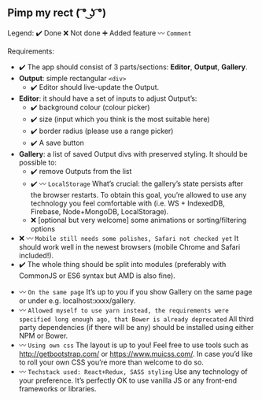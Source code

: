 ## Pimp my rect ( ͡° ͜ʖ ͡°)

Legend:
:heavy_check_mark: Done
:x: Not done
:heavy_plus_sign: Added feature
:wavy_dash: `Comment`

Requirements:

- :heavy_check_mark: The app should consist of 3 parts/sections: **Editor**, **Output**, **Gallery**.
- **Output**: simple rectangular `<div>`
  - :heavy_check_mark: Editor should live-update the Output.
- **Editor**: it should have a set of inputs to adjust Output’s:
  - :heavy_check_mark: background colour (colour picker)
  - :heavy_check_mark: size (input which you think is the most suitable here)
  - :heavy_check_mark: border radius (please use a range picker)
  - :heavy_check_mark: A save button
- **Gallery**: a list of saved Output divs with preserved styling. It should be possible to:
  - :heavy_check_mark: remove Outputs from the list
  - :heavy_check_mark: :wavy_dash: `LocalStorage` What’s crucial: the gallery’s state persists after the browser restarts. To obtain this goal, you’re allowed to use any technology you feel comfortable with (i.e. WS + IndexedDB, Firebase, Node+MongoDB, LocalStorage).
  - :x: [optional but very welcome] some animations or sorting/filtering options
- :x: :wavy_dash: `Mobile still needs some polishes, Safari not checked yet` It should work well in the newest browsers (mobile Chrome and Safari included!).
- :heavy_check_mark: The whole thing should be split into modules (preferably with CommonJS or ES6 syntax but AMD is also fine).

* :wavy_dash: `On the same page` It’s up to you if you show Gallery on the same page or under e.g. localhost:xxxx/gallery.
* :wavy_dash: `Allowed myself to use yarn instead, the requirements were specified long enough ago, that Bower is already deprecated` All third party dependencies (if there will be any) should be installed using either NPM or Bower.
* :wavy_dash: `Using own css` The layout is up to you! Feel free to use tools such as http://getbootstrap.com/ or https://www.muicss.com/. In case you’d like to roll your own CSS you’re more than welcome to do so.
* :wavy_dash: `Techstack used: React+Redux, SASS styling` Use any technology of your preference. It’s perfectly OK to use vanilla JS or any front-end frameworks or libraries.
